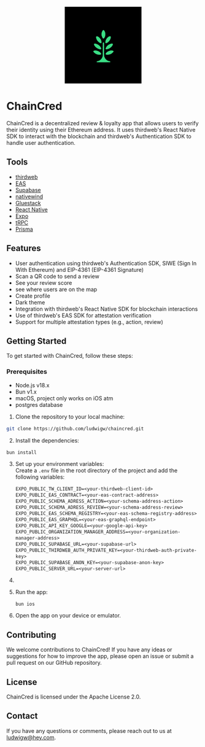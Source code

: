 <p align="center" style="border-radius: 10px">
  <img src="./assets/icon.png" width="200" />
</p>

# ChainCred

ChainCred is a decentralized review & loyalty app that allows users to verify their identity using their Ethereum address. It uses thirdweb's React Native SDK to interact with the blockchain and thirdweb's Authentication SDK to handle user authentication.

## Tools

- [thirdweb](https://www.thirdweb.com/)
- [EAS](https://attest.org/)
- [Supabase](https://supabase.com/)
- [nativewind](https://nativewind.dev/)
- [Gluestack](https://gluestack.io/)
- [React Native](https://reactnative.dev/)
- [Expo](https://expo.dev/)
- [tRPC](https://trpc.io/)
- [Prisma](https://prisma.io/)

## Features

- User authentication using thirdweb's Authentication SDK, SIWE (Sign In With Ethereum) and EIP-4361 (EIP-4361 Signature)
- Scan a QR code to send a review
- See your review score
- see where users are on the map
- Create profile
- Dark theme
- Integration with thirdweb's React Native SDK for blockchain interactions
- Use of thirdweb's EAS SDK for attestation verification
- Support for multiple attestation types (e.g., action, review)

## Getting Started

To get started with ChainCred, follow these steps:

### Prerequisites

- Node.js v18.x
- Bun v1.x
- macOS, project only works on iOS atm
- postgres database

1. Clone the repository to your local machine:

```bash
git clone https://github.com/ludwigw/chaincred.git
```

2. Install the dependencies:

```bash
bun install
```

3. Set up your environment variables:  
   Create a `.env` file in the root directory of the project and add the following variables:

   ```
   EXPO_PUBLIC_TW_CLIENT_ID=<your-thirdweb-client-id>
   EXPO_PUBLIC_EAS_CONTRACT=<your-eas-contract-address>
   EXPO_PUBLIC_SCHEMA_ADRESS_ACTION=<your-schema-address-action>
   EXPO_PUBLIC_SCHEMA_ADRESS_REVIEW=<your-schema-address-review>
   EXPO_PUBLIC_EAS_SCHEMA_REGISTRY=<your-eas-schema-registry-address>
   EXPO_PUBLIC_EAS_GRAPHQL=<your-eas-graphql-endpoint>
   EXPO_PUBLIC_API_KEY_GOOGLE=<your-google-api-key>
   EXPO_PUBLIC_ORGANIZATION_MANAGER_ADDRESS=<your-organization-manager-address>
   EXPO_PUBLIC_SUPABASE_URL=<your-supabase-url>
   EXPO_PUBLIC_THIRDWEB_AUTH_PRIVATE_KEY=<your-thirdweb-auth-private-key>
   EXPO_PUBLIC_SUPABASE_ANON_KEY=<your-supabase-anon-key>
   EXPO_PUBLIC_SERVER_URL=<your-server-url>
   ```

4.

5. Run the app:

   ```
   bun ios
   ```

6. Open the app on your device or emulator.

## Contributing

We welcome contributions to ChainCred! If you have any ideas or suggestions for how to improve the app, please open an issue or submit a pull request on our GitHub repository.

## License

ChainCred is licensed under the Apache License 2.0.

## Contact

If you have any questions or comments, please reach out to us at [ludwigw@hey.com](mailto:ludwigw@hey.com).
